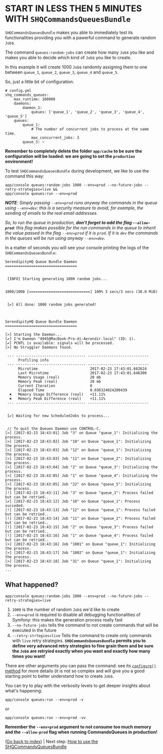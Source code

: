 START IN LESS THEN 5 MINUTES WITH `SHQCommandsQueuesBundle`
===========================================================

`SHQCommandsQueuesBundle` makes you able to immediately test its functionalities providing you with a pawerful command
 to generate random `Job`s.

The command `queues:random-jobs` can create how many `Job`s you like and makes you able to decide which kind of `Job`s
 you like to create.

In this example it will create 1000 `Job`s randomly assigning them to one between `queue_1`, `queue_2`, `queue_3`,
 `queue_4` and `queue_5`.

So, just a little bit of configuration:

    # config.yml
    shq_commands_queues:
        max_runtime: 100000
        daemons:
            daemon_1:
                queues: ['queue_1', 'queue_2', 'queue_3', 'queue_4', 'queue_5']
        queues:
            queue_1:
                # The number of concurrent jobs to process at the same time.
                max_concurrent_jobs: 3
            queue_3: ~

**Remember to completely delete the folder `app/cache` to be sure the configuration will be loaded: we are going to set
 the `production` environment!** 

To test `SHQCommandsQueuesBundle` during development, we like to use the command this way:

    app/console queues:random-jobs 1000 --env=prod --no-future-jobs --retry-strategies=live &&
    app/console queues:run --env=prod

***NOTE**: Simply passing `--env=prod` runs anyway the commands in the queue using `--env=dev`: this is a security measure to avoid, for example, the sending of emails to the real email addresses.*

*So, to run the queue in production, **don't forget to add the flag `--allow-prod`**: this flag makes possible for the run commands in the queue to inherit the value passed in the flag `--env=prod`
if it is `prod`. If it is `dev` the commands in the queues will be run using anyway `--env=dev`.*

In a matter of seconds you will see your console printing the logs of the `SHQCommandsQueuesBundle`:

    SerendipityHQ Queue Bundle Daemon
    =================================
    
                                                                                                                            
     [INFO] Starting generating 1000 random jobs...                                                                         
                                                                                                                            
    
    1000/1000 [============================] 100% 3 secs/3 secs (38.0 MiB)
    
                                                                                                                            
     [✔] All done: 1000 random jobs generated!                                                                              
                                                                                                                            
    
    
    SerendipityHQ Queue Bundle Daemon
    =================================
    
    [>] Starting the Daemon...                                                                                              
    [✔] I'm Daemon "4945@MacBook-Pro-di-Aerendir.local" (ID: 1).                                                            
    [✔] PCNTL is available: signals will be processed.                                                                      
    [>] No Struggler Daemons found.
    
     --- -------------------------------- ---------------------------- 
          Profiling info                                               
     --- -------------------------------- ---------------------------- 
          Microtime                        2017-02-23 17:43:01.682624  
          Last Microtime                   2017-02-23 17:43:01.646300  
          Memory Usage (real)              20 mb                       
          Memory Peak (real)               20 mb                       
          Current Iteration                0                           
          Elapsed Time                     0.036324024200439           
      ✖   Memory Usage Difference (real)   +11.11%                     
      ✖   Memory Peak Difference (real)    +11.11%                     
     --- -------------------------------- ---------------------------- 
    
                                                                                                                            
     [✔] Waiting for new ScheduledJobs to process...                                                                        
                                                                                                                            
    
     // To quit the Queues Daemon use CONTROL-C.                                                                            
    [>] [2017-02-23 18:43:01] Job "3" on Queue "queue_1": Initializing the process.                                         
    [>] [2017-02-23 18:43:02] Job "10" on Queue "queue_1": Initializing the process.                                        
    [>] [2017-02-23 18:43:03] Job "12" on Queue "queue_1": Initializing the process.                                        
    [>] [2017-02-23 18:43:03] Job "11" on Queue "queue_2": Initializing the process.                                        
    [>] [2017-02-23 18:43:04] Job "2" on Queue "queue_3": Initializing the process.                                         
    [>] [2017-02-23 18:43:05] Job "1" on Queue "queue_4": Initializing the process.                                         
    [>] [2017-02-23 18:43:05] Job "22" on Queue "queue_5": Initializing the process.                                        
    [!] [2017-02-23 18:43:11] Job "3" on Queue "queue_1": Process failed but can be retried..                               
    [✔] [2017-02-23 18:43:12] Job "10" on Queue "queue_1": Process succeded.                                                
    [!] [2017-02-23 18:43:13] Job "12" on Queue "queue_1": Process failed but can be retried..                              
    [!] [2017-02-23 18:43:14] Job "11" on Queue "queue_2": Process failed but can be retried..                              
    [!] [2017-02-23 18:43:15] Job "2" on Queue "queue_3": Process failed but can be retried..                               
    [!] [2017-02-23 18:43:16] Job "1" on Queue "queue_4": Process failed but can be retried..                               
    [>] [2017-02-23 18:43:16] Job "1001" on Queue "queue_1": Initializing the process.                                      
    [>] [2017-02-23 18:43:17] Job "1002" on Queue "queue_1": Initializing the process.                                      
    [>] [2017-02-23 18:43:18] Job "31" on Queue "queue_1": Initializing the process.
    ...

What happened?
--------------

    app/console queues:random-jobs 1000 --env=prod --no-future-jobs --retry-strategies=live

1. `1000` is the number of random `Job`s we'd like to create
2. `--env=prod` is required to disable all debugging functionalities of Symfony: this makes the generation process
 really fast
3. `--no-future-jobs` tells the command to not create commands that will be executed in the future
4. `--retry-strtegies=live` Tells the command to create only commands with `live` retry strategies.
 **`SHQCommandsQueuesBundle` permits you to define very advanced retry strategies to fine grain them and be sure the
 `Job`s are retryied exactly when you want and exactly how many times you want!**

There are other arguments you can pass the command: see its
 [`configure()` method](https://github.com/Aerendir/bundle-commands-queues/blob/master/Command/RandomJobsCommand.php)
 for more details (it is not so complex and will give you a good starting point to better understand how to create
 `Job`s.

You can try to play with the verbosity levels to get deeper insights about what's happening:

    app/console queues:run --env=prod -v

or

    app/console queues:run --env=prod -vv

**Remember the `--env=prod` argument to not consume too much memory and the `--allow-prod` flag when running CommandsQueues in production!**

([Go back to index](00-Index.md)) | Next step: [How to use the SHQCommandsQueuesBundle](30-Use-the-ShqCommandsQueuesBundle.md)
